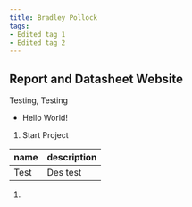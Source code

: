```yaml
---
title: Bradley Pollock
tags:
- Edited tag 1
- Edited tag 2
---
```


## Report and Datasheet Website

Testing, Testing

- Hello World!

1. Start Project

name | description
-----|------
Test| Des test

1.